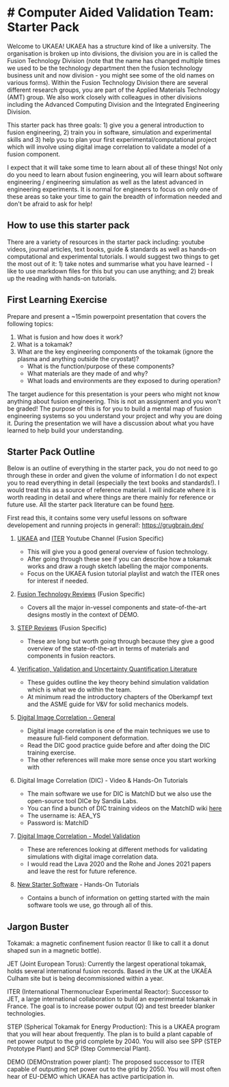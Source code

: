 # # Computer Aided Validation Team: Starter Pack
Welcome to UKAEA! UKAEA has a structure kind of like a university. The organisation is broken up into divisions, the division you are in is called the Fusion Technology Division (note that the name has changed multiple times we used to be the technology department then the fusion technology business unit and now division - you might see some of the old names on various forms). Within the Fusion Technology Division there are several different research groups, you are part of the Applied Materials Technology (AMT) group. We also work closely with colleagues in other divisions including the Advanced Computing Division and the Integrated Engineering Division.

This starter pack has three goals: 1) give you a general introduction to fusion engineering, 2) train you in software, simulation and experimental skills and 3) help you to plan your first experimental/computational project which will involve using digital image correlation to validate a model of a fusion component.

I expect that it will take some time to learn about all of these things! Not only do you need to learn about fusion engineering, you will learn about software engineering / engineering simulation as well as the latest advanced in engineering experiments. It is normal for engineers to focus on only one of these areas so take your time to gain the breadth of information needed and don't be afraid to ask for help!

## How to use this starter pack
There are a variety of resources in the starter pack including: youtube videos, journal articles, text books, guide & standards as well as hands-on computational and experimental tutorials. I would suggest two things to get the most out of it: 1) take notes and summarise what you have learned - I like to use markdown files for this but you can use anything; and 2) break up the reading with hands-on tutorials.

## First Learning Exercise
Prepare and present a ~15min powerpoint presentation that covers the following topics:
1. What is fusion and how does it work?
2. What is a tokamak?
3. What are the key engineering components of the tokamak (ignore the plasma and anything outside the cryostat)?
    - What is the function/purpose of these components?
    - What materials are they made of and why?
    - What loads and environments are they exposed to during operation?

The target audience for this presentation is your peers who might not know anything about fusion engineering. This is not an assignment and you won't be graded! The purpose of this is for you to build a mental map of fusion engineering systems so you understand your project and why you are doing it. During the presentation we will have a discussion about what you have learned to help build your understanding.

## Starter Pack Outline
Below is an outline of everything in the starter pack, you do not need to go through these in order and given the volume of information I do not expect you to read everything in detail (especially the text books and standards!). I would treat this as a source of reference material. I will indicate where it is worth reading in detail and where things are there mainly for reference or future use. All the starter pack literature can be found [here](https://ukaeauk-my.sharepoint.com/:f:/g/personal/lloyd_fletcher_ukaea_uk/EhKhp1EZDnNHg6vKUutfB8cBbtig1Y6f_gFCfBCf2Sl5yg?e=I3Cg2b).

First read this, it contains some very useful lessons on software developement and running projects in general!: https://grugbrain.dev/

1. [UKAEA](https://www.youtube.com/watch?v=TS55iTMdv3g&list=PLSWuib1HHkD_6mt9ORd6UKRlMEAOWaGkt) and [ITER](https://www.youtube.com/watch?v=kDaTQSmsJC8&list=PLgfqoaB5_JWSCm2bO37NcTfALPrBA5CC0) Youtube Channel (Fusion Specific)
    - This will give you a good general overview of fusion technology.
    - After going through these see if you can describe how a tokamak works and draw a rough sketch labelling the major components.
    - Focus on the UKAEA fusion tutorial playlist and watch the ITER ones for interest if needed.

2. [Fusion Technology Reviews](https://ukaeauk-my.sharepoint.com/:f:/g/personal/lloyd_fletcher_ukaea_uk/EnKi8j4b0zhHjZb35EQULbcBHgZZdkgkCQufYCsmjc35Fw?e=gRfsmx) (Fusion Specific)
    - Covers all the major in-vessel components and state-of-the-art designs mostly in the context of DEMO.

3. [STEP Reviews](https://ukaeauk-my.sharepoint.com/:f:/g/personal/lloyd_fletcher_ukaea_uk/EppcQ4bUtkVJig6Xzb-MhekBl7FzHID2Q6wCsW8s0jIR5A?e=K32HzL) (Fusion Specific)
    - These are long but worth going through because they give a good overview of the state-of-the-art in terms of materials and components in fusion reactors.

4. [Verification, Validation and Uncertainty Quantification Literature](https://ukaeauk-my.sharepoint.com/:f:/g/personal/lloyd_fletcher_ukaea_uk/Esh4mpnl3qtDqdNuqK1MRbgBVNKseMr2pMWxwdUmpcQzvg?e=XW3SzZ)
    - These guides outline the key theory behind simulation validation which is what we do within the team.
    - At minimum read the introductory chapters of the Oberkampf text and the ASME guide for V&V for solid mechanics models.

5. [Digital Image Correlation - General](https://ukaeauk-my.sharepoint.com/:f:/g/personal/lloyd_fletcher_ukaea_uk/EuGj1VvaTjJLuTOe1sT872IBhjiC-XGgL0seQfCtCeSqlQ?e=yIqp8W)
    - Digital image correlation is one of the main techniques we use to measure full-field component deformation.
    - Read the DIC good practice guide before and after doing the DIC training exercise.
    - The other references will make more sense once you start working with

6. Digital Image Correlation (DIC) - Video & Hands-On Tutorials
    - The main software we use for DIC is MatchID but we also use the open-source tool DICe by Sandia Labs.
    - You can find a bunch of DIC training videos on the MatchID wiki [here](https://www.matchid.eu/Wiki/doku.php?id=matchid:courses:courses)
    - The username is: AEA_YS
    - Password is: MatchID

7. [Digital Image Correlation - Model Validation](https://ukaeauk-my.sharepoint.com/:f:/g/personal/lloyd_fletcher_ukaea_uk/EvAT7APMJq1HugiM2jqWWpUBHDsnoCneAI1OMCXOY9QdrA?e=wdlh1c)
    - These are references looking at different methods for validating simulations with digital image correlation data.
    - I would read the Lava 2020 and the Rohe and Jones 2021 papers and leave the rest for future reference.

8. [New Starter Software]() - Hands-On Tutorials
    - Contains a bunch of information on getting started with the main software tools we use, go through all of this.

## Jargon Buster
Tokamak: a magnetic confinement fusion reactor (I like to call it a donut shaped sun in a magnetic bottle).

JET (Joint European Torus): Currently the largest operational tokamak, holds several international fusion records. Based in the UK at the UKAEA Culham site but is being decommissioned within a year.

ITER (International Thermonuclear Experimental Reactor): Successor to JET,
a large international collaboration to build an experimental tokamak in France.
The goal is to increase power output (Q) and test breeder blanker technologies.

STEP (Spherical Tokamak for Energy Production): This is a UKAEA program that
you will hear about frequently. The plan is to build a plant capable of net
power output to the grid complete by 2040.  You will also see SPP (STEP Prototype Plant) and SCP (Step Commercial Plant).

DEMO (DEMOnstration power plant): The proposed successor to ITER capable of
outputting net power out to the grid by 2050. You will most often hear of
EU-DEMO which UKAEA has active participation in.
